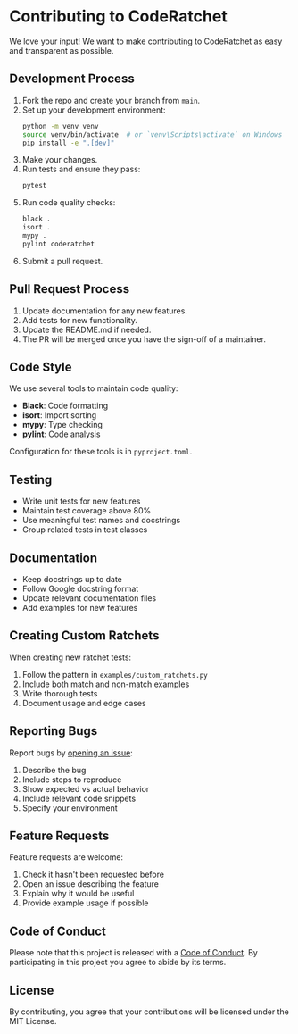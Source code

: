 # Contributing to CodeRatchet

We love your input! We want to make contributing to CodeRatchet as easy and transparent as possible.

## Development Process

1. Fork the repo and create your branch from `main`.
2. Set up your development environment:
   ```bash
   python -m venv venv
   source venv/bin/activate  # or `venv\Scripts\activate` on Windows
   pip install -e ".[dev]"
   ```
3. Make your changes.
4. Run tests and ensure they pass:
   ```bash
   pytest
   ```
5. Run code quality checks:
   ```bash
   black .
   isort .
   mypy .
   pylint coderatchet
   ```
6. Submit a pull request.

## Pull Request Process

1. Update documentation for any new features.
2. Add tests for new functionality.
3. Update the README.md if needed.
4. The PR will be merged once you have the sign-off of a maintainer.

## Code Style

We use several tools to maintain code quality:

- **Black**: Code formatting
- **isort**: Import sorting
- **mypy**: Type checking
- **pylint**: Code analysis

Configuration for these tools is in `pyproject.toml`.

## Testing

- Write unit tests for new features
- Maintain test coverage above 80%
- Use meaningful test names and docstrings
- Group related tests in test classes

## Documentation

- Keep docstrings up to date
- Follow Google docstring format
- Update relevant documentation files
- Add examples for new features

## Creating Custom Ratchets

When creating new ratchet tests:

1. Follow the pattern in `examples/custom_ratchets.py`
2. Include both match and non-match examples
3. Write thorough tests
4. Document usage and edge cases

## Reporting Bugs

Report bugs by [opening an issue](https://github.com/yukuairoy/CodeRatchet/issues):

1. Describe the bug
2. Include steps to reproduce
3. Show expected vs actual behavior
4. Include relevant code snippets
5. Specify your environment

## Feature Requests

Feature requests are welcome:

1. Check it hasn't been requested before
2. Open an issue describing the feature
3. Explain why it would be useful
4. Provide example usage if possible

## Code of Conduct

Please note that this project is released with a [Code of Conduct](CODE_OF_CONDUCT.md). By participating in this project you agree to abide by its terms.

## License

By contributing, you agree that your contributions will be licensed under the MIT License. 